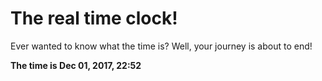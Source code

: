 # The real time clock!

Ever wanted to know what the time is? Well, your journey is about to end!

**The time is Dec 01, 2017, 22:52**